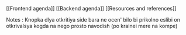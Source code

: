 [[Frontend agenda]]
[[Backend agenda]]
[[Resources and references]]

Notes : 
Knopka dlya otkritiya side bara ne ocen' bilo bi prikolno eslibi on otkrivalsya kogda na nego prosto navodish (po krainei mere na kompe)